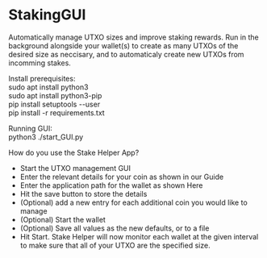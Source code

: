 # StakingGUI
Automatically manage UTXO sizes and improve staking rewards. Run in the background alongside your wallet(s) to create as many UTXOs of the desired size as neccisary, and to automaticaly create new UTXOs from incomming stakes. 
  
Install prerequisites:  
sudo apt install python3  
sudo apt install python3-pip  
pip install setuptools --user  
pip install -r requirements.txt  
  
Running GUI:  
python3 ./start_GUI.py  
  
How do you use the Stake Helper App?  
*    Start the UTXO management GUI
*    Enter the relevant details for your coin as shown in our Guide
*    Enter the application path for the wallet as shown Here
*    Hit the save button to store the details
*    (Optional) add a new entry for each additional coin you would like to manage
*    (Optional) Start the wallet
*    (Optional) Save all values as the new defaults, or to a file
*    Hit Start. Stake Helper will now monitor each wallet at the given interval to make sure that all of your UTXO are the specified size.
